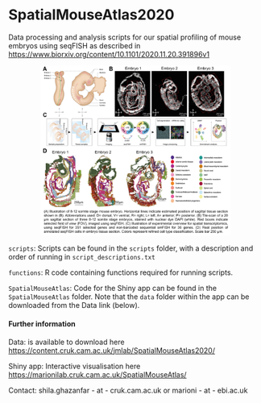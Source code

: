 # SpatialMouseAtlas2020

Data processing and analysis scripts for our spatial profiling of mouse embryos using seqFISH as described in https://www.biorxiv.org/content/10.1101/2020.11.20.391896v1

<center> <img src="SpatialMouseAtlas/Figure1.png" width="75%" /> </center> 

`scripts`: Scripts can be found in the `scripts` folder, with a description and order of running in `script_descriptions.txt`

`functions`: R code containing functions required for running scripts.

`SpatialMouseAtlas`: Code for the Shiny app can be found in the `SpatialMouseAtlas` folder. Note that the `data` folder within the app can be downloaded from the Data link (below).

#### Further information

Data: is available to download here https://content.cruk.cam.ac.uk/jmlab/SpatialMouseAtlas2020/

Shiny app: Interactive visualisation here https://marionilab.cruk.cam.ac.uk/SpatialMouseAtlas/

Contact: shila.ghazanfar - at - cruk.cam.ac.uk or marioni - at - ebi.ac.uk